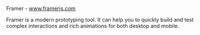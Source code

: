 Framer - www.framerjs.com

Framer is a modern prototyping tool. It can help you to quickly build and test complex interactions and rich animations for both desktop and mobile.

